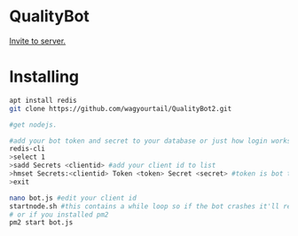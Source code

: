 # QualityBot

[Invite to server.](https://discordapp.com/api/oauth2/authorize?client_id=520769818870415380&scope=bot&permissions=8)

# Installing

```bash
apt install redis
git clone https://github.com/wagyourtail/QualityBot2.git

#get nodejs.

#add your bot token and secret to your database or just how login works in bot.js
redis-cli
>select 1
>sadd Secrets <clientid> #add your client id to list
>hmset Secrets:<clientid> Token <token> Secret <secret> #token is bot token, secret is the other one. 
>exit

nano bot.js #edit your client id
startnode.sh #this contains a while loop so if the bot crashes it'll restart.
# or if you installed pm2
pm2 start bot.js
```
